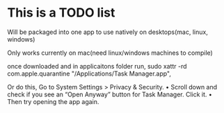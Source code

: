# This is a TODO list

Will be packaged into one app to use natively on desktops(mac, linux, windows)


Only works currently on mac(need linux/windows machines to compile)



once downloaded and in applicaitons folder run, 
sudo xattr -rd com.apple.quarantine "/Applications/Task Manager.app",


Or do this, 
Go to System Settings > Privacy & Security.
	•	Scroll down and check if you see an “Open Anyway” button for Task Manager. Click it.
	•	Then try opening the app again.